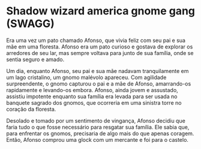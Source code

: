 # Shadow wizard america gnome gang (SWAGG)
 
Era uma vez um pato chamado Afonso, que vivia feliz com seu pai e sua mãe em uma floresta. Afonso era um pato curioso e gostava de explorar os arredores de seu lar, mas sempre voltava para junto de sua família, onde se sentia seguro e amado.

Um dia, enquanto Afonso, seu pai e sua mãe nadavam tranquilamente em um lago cristalino, um gnomo malévolo apareceu. Com agilidade surpreendente, o gnomo capturou o pai e a mãe de Afonso, amarrando-os rapidamente e levando-os embora. Afonso, ainda jovem e assustado, assistiu impotente enquanto sua família era levada para ser usada no banquete sagrado dos gnomos, que ocorreria em uma sinistra torre no coração da floresta.

Desolado e tomado por um sentimento de vingança, Afonso decidiu que faria tudo o que fosse necessário para resgatar sua família. Ele sabia que, para enfrentar os gnomos, precisaria de algo mais do que apenas coragem. Então, Afonso comprou uma glock com um mercante e foi para o castelo.